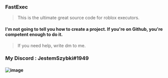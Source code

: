 
### FastExec
> This is the ultimate great source code for roblox executors.


#### I'm not going to tell you how to create a project. If you're on Github, you're competent enough to do it.
> If you need help, write dm to me.

### My Discord : JestemSzybki#1949

#### ![image](https://kurwa.club/u/hgnAP.png)
